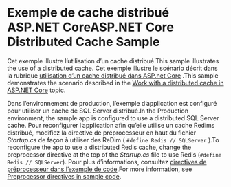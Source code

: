 # <a name="aspnet-core-distributed-cache-sample"></a><span data-ttu-id="436a9-101">Exemple de cache distribué ASP.NET Core</span><span class="sxs-lookup"><span data-stu-id="436a9-101">ASP.NET Core Distributed Cache Sample</span></span>

<span data-ttu-id="436a9-102">Cet exemple illustre l’utilisation d’un cache distribué.</span><span class="sxs-lookup"><span data-stu-id="436a9-102">This sample illustrates the use of a distributed cache.</span></span> <span data-ttu-id="436a9-103">Cet exemple illustre le scénario décrit dans la rubrique [utilisation d’un cache distribué dans ASP.net Core](https://docs.microsoft.com/aspnet/core/performance/caching/distributed) .</span><span class="sxs-lookup"><span data-stu-id="436a9-103">This sample demonstrates the scenario described in the [Work with a distributed cache in ASP.NET Core](https://docs.microsoft.com/aspnet/core/performance/caching/distributed) topic.</span></span>

<span data-ttu-id="436a9-104">Dans l’environnement de production, l’exemple d’application est configuré pour utiliser un cache de SQL Server distribué.</span><span class="sxs-lookup"><span data-stu-id="436a9-104">In the Production environment, the sample app is configured to use a distributed SQL Server cache.</span></span> <span data-ttu-id="436a9-105">Pour reconfigurer l’application afin qu’elle utilise un cache Redims distribué, modifiez la directive de préprocesseur en haut du fichier *Startup.cs* de façon à utiliser des ReDim ( `#define Redis // SQLServer` ).</span><span class="sxs-lookup"><span data-stu-id="436a9-105">To reconfigure the app to use a distributed Redis cache, change the preprocessor directive at the top of the *Startup.cs* file to use Redis (`#define Redis // SQLServer`).</span></span> <span data-ttu-id="436a9-106">Pour plus d’informations, consultez [directives de préprocesseur dans l’exemple de code](https://docs.microsoft.com/aspnet/core/introduction-to-aspnet-core#preprocessor-directives-in-sample-code).</span><span class="sxs-lookup"><span data-stu-id="436a9-106">For more information, see [Preprocessor directives in sample code](https://docs.microsoft.com/aspnet/core/introduction-to-aspnet-core#preprocessor-directives-in-sample-code).</span></span>
